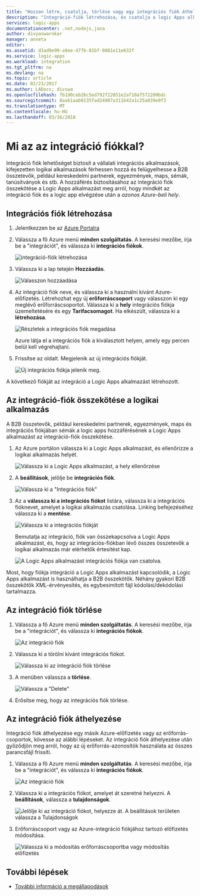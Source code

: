 ```yaml
---
title: "Hozzon létre, csatolja, törlése vagy egy integrációs fiók áthelyezése az Azure logic apps |} Microsoft Docs"
description: "Integráció-fiók létrehozása, és csatolja a logic Apps alkalmazások"
services: logic-apps
documentationcenter: .net,nodejs,java
author: divyaswarnkar
manager: anneta
editor: 
ms.assetid: d3ad9e99-a9ee-477b-81bf-0881e11e632f
ms.service: logic-apps
ms.workload: integration
ms.tgt_pltfrm: na
ms.devlang: na
ms.topic: article
ms.date: 02/23/2017
ms.author: LADocs; divswa
ms.openlocfilehash: fb1d0ceb26c5ed792f22051e2af10a7572200bdc
ms.sourcegitcommit: 8aab1aab0135fad24987a311b42a1c25a839e9f3
ms.translationtype: MT
ms.contentlocale: hu-HU
ms.lasthandoff: 03/16/2018
---
```

# <a name="what-is-an-integration-account"></a>Mi az az integráció fiókkal?

Integráció fiók lehetőséget biztosít a vállalati integrációs alkalmazások, kifejezetten logikai alkalmazások férhessen hozzá és felügyelhesse a B2B összetevők, például kereskedelmi partnerek, egyezmények, maps, sémák, tanúsítványok és stb. A hozzáférés biztosításához az integráció fiók összekötése a Logic Apps alkalmazást meg arról, hogy mindkét az integráció fiók és a logic app elvégzése után a *azonos Azure-beli hely*.

## <a name="create-an-integration-account"></a>Integrációs fiók létrehozása

1. Jelentkezzen be az [Azure Portalra](http://portal.azure.com "Azure Portal") 

2. Válassza a fő Azure menü **minden szolgáltatás**. A keresési mezőbe, írja be a "integrációt", és válassza ki **integrációs fiókok**.

   ![integráció-fiók létrehozása](./media/logic-apps-enterprise-integration-accounts/account-1.png)

3. Válassza ki a lap tetején **Hozzáadás**.

   ![Válasszon hozzáadása](./media/logic-apps-enterprise-integration-accounts/account-3.png)

4. Az integráció fiók neve, és válassza ki a használni kívánt Azure-előfizetés. Létrehozhat egy új **erőforráscsoport** vagy válasszon ki egy meglévő erőforráscsoportot. Válassza ki a **hely** integrációs fiókja üzemeltetésére és egy **Tarifacsomagot**. Ha elkészült, válassza ki a **létrehozása**.

   ![Részletek a integrációs fiók megadása](./media/logic-apps-enterprise-integration-accounts/account-4.png)

   Azure látja el a integrációs fiók a kiválasztott helyen, amely egy percen belül kell végrehajtani.

5. Frissítse az oldalt. Megjelenik az új integrációs fiókját.

   ![Új integrációs fiókja jelenik meg.](./media/logic-apps-enterprise-integration-accounts/account-5.png) 

A következő fiókját az integráció a Logic Apps alkalmazást létrehozott. 

## <a name="link-an-integration-account-to-a-logic-app"></a>Az integráció-fiók összekötése a logikai alkalmazás

A B2B összetevők, például kereskedelmi partnerek, egyezmények, maps és integrációs fiókjában sémák a logic apps hozzáférésének a Logic Apps alkalmazást az integráció-fiók összekötése. 

1. Az Azure portálon válassza ki a Logic Apps alkalmazást, és ellenőrizze a logikai alkalmazás helyét.

   ![Válassza ki a Logic Apps alkalmazást, a hely ellenőrzése](./media/logic-apps-enterprise-integration-accounts/linkaccount-1.png)

2. A **beállítások**, jelölje be **integrációs fiók**.

   ![Válassza ki a "Integrációs fiók"](./media/logic-apps-enterprise-integration-accounts/linkaccount-2.png)

3. Az a **válassza ki a integrációs fiókot** listára, válassza ki a integrációs fióknevet, amelyet a logikai alkalmazás csatolása. Linking befejezéséhez válassza ki a **mentése**.

   ![Válassza ki a integrációs fiókját](./media/logic-apps-enterprise-integration-accounts/linkaccount-3.png)

   Bemutatja az integráció, fiók van összekapcsolva a Logic Apps alkalmazást, és, hogy az integrációs-fiókban lévő összes összetevők a logikai alkalmazás már elérhetők értesítést kap.

   ![A Logic Apps alkalmazást integrációs fiókja van csatolva.](./media/logic-apps-enterprise-integration-accounts/linkaccount-5.png)

Most, hogy fiókja integráció a Logic Apps alkalmazást kapcsolódik, a Logic Apps alkalmazást is használhatja a B2B összekötők. Néhány gyakori B2B összekötők XML-érvényesítés, és egybesimított fájl kódolási/dekódolási tartalmazza.  

## <a name="delete-your-integration-account"></a>Az integráció fiók törlése

1. Válassza a fő Azure menü **minden szolgáltatás**. A keresési mezőbe, írja be a "integrációt", és válassza ki **integrációs fiókok**.

   ![Az integráció fiók](./media/logic-apps-enterprise-integration-accounts/account-1.png)

2. Válassza ki a törölni kívánt integrációs fiókot.

    ![Válassza ki az integráció fiók törlése](./media/logic-apps-enterprise-integration-accounts/account-5.png)

3. A menüben válassza a **törlése**.

    ![Válassza a "Delete"](./media/logic-apps-enterprise-integration-accounts/delete.png)

4. Erősítse meg, hogy az integrációs fiók törlése.

## <a name="move-your-integration-account"></a>Az integráció fiók áthelyezése

Integráció fiók áthelyezése egy másik Azure-előfizetés vagy az erőforrás-csoportok, kövesse az alábbi lépéseket. Az integráció fiók áthelyezése után győződjön meg arról, hogy az új erőforrás-azonosítók használata az összes parancsfájl frissíti.

1. Válassza a fő Azure menü **minden szolgáltatás**. A keresési mezőbe, írja be a "integrációt", és válassza ki **integrációs fiókok**.

   ![Az integráció fiók](./media/logic-apps-enterprise-integration-accounts/account-1.png)

2. Válassza ki a integrációs fiókot, amelyet át szeretné helyezni. A **beállítások**, válassza a **tulajdonságok**.

   ![Jelölje ki az integráció fiókot, helyezze át. A beállítások területen válassza a Tulajdonságok](./media/logic-apps-enterprise-integration-accounts/move.png)

3. Erőforráscsoport vagy az Azure-integráció fiókjához tartozó előfizetés módosítása.

   ![Válassza ki a módosítás erőforráscsoportba vagy módosítás előfizetés](./media/logic-apps-enterprise-integration-accounts/move-2.png)

## <a name="next-steps"></a>További lépések

* [További információ a megállapodások](../logic-apps/logic-apps-enterprise-integration-agreements.md "vállalati integrációs megállapodások ismertetése")  

